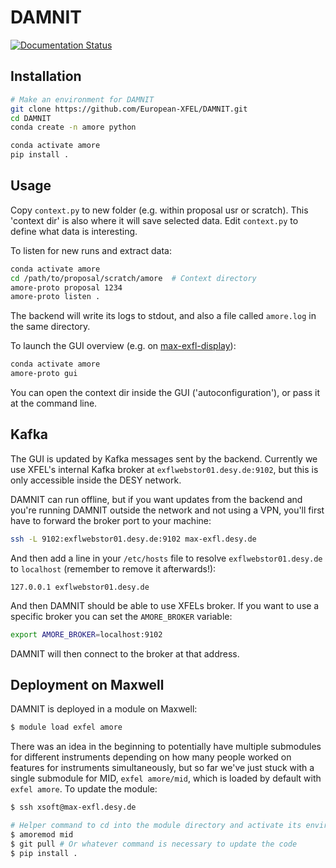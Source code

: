 # DAMNIT

[![Documentation Status](https://readthedocs.org/projects/damnit/badge/?version=latest)](https://damnit.readthedocs.io/en/latest/?badge=latest)

## Installation
```bash
# Make an environment for DAMNIT
git clone https://github.com/European-XFEL/DAMNIT.git
cd DAMNIT
conda create -n amore python

conda activate amore
pip install .
```

## Usage
Copy `context.py` to new folder (e.g. within proposal usr or scratch).
This 'context dir' is also where it will save selected data. Edit `context.py`
to define what data is interesting.

To listen for new runs and extract data:
```bash
conda activate amore
cd /path/to/proposal/scratch/amore  # Context directory
amore-proto proposal 1234
amore-proto listen .
```

The backend will write its logs to stdout, and also a file called `amore.log`
in the same directory.

To launch the GUI overview (e.g. on [max-exfl-display](https://max-exfl-display.desy.de:3389)):
```bash
conda activate amore
amore-proto gui
```

You can open the context dir inside the GUI ('autoconfiguration'), or pass it
at the command line.

## Kafka
The GUI is updated by Kafka messages sent by the backend. Currently we use
XFEL's internal Kafka broker at `exflwebstor01.desy.de:9102`, but this is only
accessible inside the DESY network.

DAMNIT can run offline, but if you want updates from the backend and you're
running DAMNIT outside the network and not using a VPN, you'll first have to
forward the broker port to your machine:
```bash
ssh -L 9102:exflwebstor01.desy.de:9102 max-exfl.desy.de
```

And then add a line in your `/etc/hosts` file to resolve `exflwebstor01.desy.de`
to `localhost` (remember to remove it afterwards!):
```
127.0.0.1 exflwebstor01.desy.de
```

And then DAMNIT should be able to use XFELs broker. If you want to use a specific
broker you can set the `AMORE_BROKER` variable:
```bash
export AMORE_BROKER=localhost:9102
```

DAMNIT will then connect to the broker at that address.

## Deployment on Maxwell
DAMNIT is deployed in a module on Maxwell:
```bash
$ module load exfel amore
```

There was an idea in the beginning to potentially have multiple submodules for
different instruments depending on how many people worked on features for
instruments simultaneously, but so far we've just stuck with a single submodule
for MID, `exfel amore/mid`, which is loaded by default with `exfel
amore`. To update the module:
```bash
$ ssh xsoft@max-exfl.desy.de

# Helper command to cd into the module directory and activate its environment
$ amoremod mid
$ git pull # Or whatever command is necessary to update the code
$ pip install .
```
